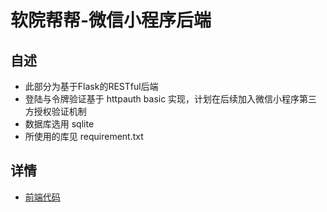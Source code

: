 # 软院帮帮-微信小程序后端
## 自述
- 此部分为基于Flask的RESTful后端
- 登陆与令牌验证基于 httpauth basic 实现，计划在后续加入微信小程序第三方授权验证机制
- 数据库选用 sqlite
- 所使用的库见 requirement.txt
## 详情
- [前端代码](https://git.weixin.qq.com/wx_wx933173854a5a9ba2/SSDUT-Helper)

